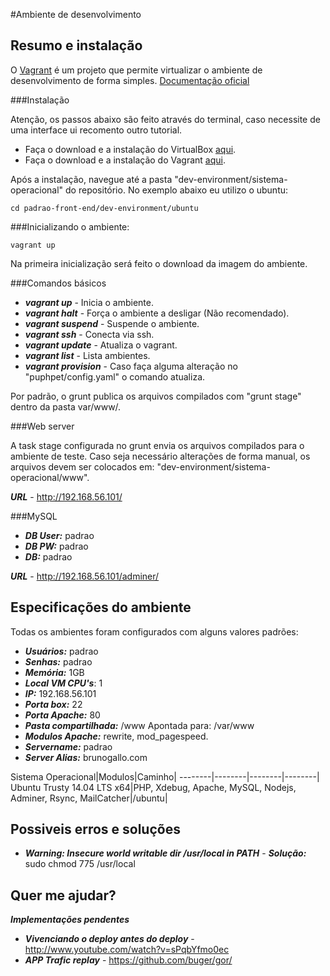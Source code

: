 #Ambiente de desenvolvimento

## Resumo e instalação

O [Vagrant](http://vagrantup.com/) é um projeto que permite virtualizar o ambiente de desenvolvimento de forma simples. 
[Documentação oficial](https://docs.vagrantup.com/v2/)


###Instalação

Atenção, os passos abaixo são feito através do terminal, caso necessite de uma interface ui recomento outro tutorial.

- Faça o download e a instalação do VirtualBox [aqui](http://virtualbox.org/wiki/Downloads).
- Faça o download e a instalação do Vagrant [aqui](https://www.vagrantup.com/downloads).

Após a instalação, navegue até a pasta "dev-environment/sistema-operacional" do repositório. No exemplo abaixo eu utilizo o ubuntu:

```
cd padrao-front-end/dev-environment/ubuntu
```


###Inicializando o ambiente:


```
vagrant up
```

Na primeira inicialização será feito o download da imagem do ambiente.


###Comandos básicos

- ***vagrant up*** 			- Inicia o ambiente.
- ***vagrant halt***		- Força o ambiente a desligar (Não recomendado).
- ***vagrant suspend***		- Suspende o ambiente.
- ***vagrant ssh***			- Conecta via ssh.
- ***vagrant update***	- Atualiza o vagrant.
- ***vagrant list***		- Lista ambientes.
- ***vagrant provision***	- Caso faça alguma alteração no "puphpet/config.yaml" o comando atualiza.


Por padrão, o grunt publica os arquivos compilados com "grunt stage" dentro da pasta var/www/.


###Web server

A task stage configurada no grunt envia os arquivos compilados para o ambiente de teste.
Caso seja necessário alterações de forma manual, os arquivos devem ser colocados em: "dev-environment/sistema-operacional/www".

***URL*** - http://192.168.56.101/


###MySQL

- ***DB User:*** padrao
- ***DB PW:*** padrao
- ***DB:*** padrao

***URL*** - http://192.168.56.101/adminer/


## Especificações do ambiente

Todas os ambientes foram configurados com alguns valores padrões:

- ***Usuários:*** padrao
- ***Senhas:*** padrao
- ***Memória:*** 1GB
- ***Local VM CPU's***: 1
- ***IP:*** 192.168.56.101
- ***Porta box:*** 22
- ***Porta Apache:*** 80
- ***Pasta compartilhada:*** /www Apontada para: /var/www
- ***Modulos Apache:*** rewrite, mod_pagespeed.
- ***Servername:*** padrao
- ***Server Alias:*** brunogallo.com


Sistema Operacional|Modulos|Caminho|
--------|--------|--------|--------|
Ubuntu Trusty 14.04 LTS x64|PHP, Xdebug, Apache, MySQL, Nodejs, Adminer, Rsync, MailCatcher|/ubuntu|


## Possiveis erros e soluções

- ***Warning: Insecure world writable dir /usr/local in PATH*** - ***Solução:*** sudo chmod 775 /usr/local


## Quer me ajudar?

***Implementações pendentes***

- ***Vivenciando o deploy antes do deploy***	- http://www.youtube.com/watch?v=sPqbYfmo0ec
- ***APP Trafic replay*** - https://github.com/buger/gor/